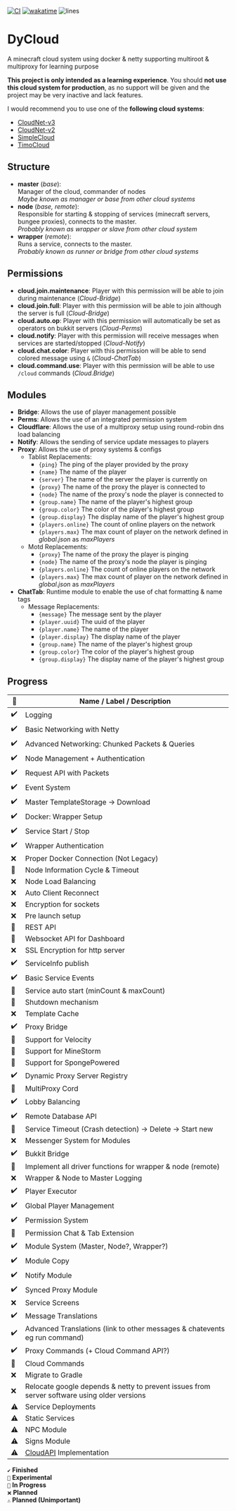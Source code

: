 [![CI](https://img.shields.io/github/workflow/status/anweisen/DyCloud/CI?style=for-the-badge)](https://github.com/anweisen/DyCloud/actions/workflows/ci.yml)
[![wakatime](https://wakatime.com/badge/user/119921b1-76ee-4483-bd85-585caee7c213.svg?style=for-the-badge)](https://wakatime.com/badge/github/anweisen/DyCloud)
 ![lines](https://img.shields.io/tokei/lines/github/anweisen/DyCloud?style=for-the-badge)

# DyCloud
A minecraft cloud system using docker & netty supporting multiroot & multiproxy for learning purpose

**This project is only intended as a learning experience**.
You should **not use this cloud system for production**, as no support will be given and the project may be very inactive and lack features.

I would recommend you to use one of the **following cloud systems**:
- [CloudNet-v3](https://github.com/CloudNetService/CloudNet-v3)
- [CloudNet-v2](https://github.com/CloudNetService/CloudNet)
- [SimpleCloud](https://github.com/theSimpleCloud/SimpleCloud)
- [TimoCloud](https://github.com/TimoCloud/TimoCloud)

## Structure

- **master** (*base*): <br>
  Manager of the cloud, commander of nodes <br>
  *Maybe known as manager or base from other cloud systems*
- **node** (*base, remote*): <br>
  Responsible for starting & stopping of services (minecraft servers, bungee proxies), connects to the master. <br>
  *Probably known as wrapper or slave from other cloud system*
- **wrapper** (*remote*): <br>
  Runs a service, connects to the master. <br>
  *Probably known as runner or bridge from other cloud systems*

## Permissions

- **cloud.join.maintenance**: Player with this permission will be able to join during maintenance (*Cloud-Bridge*)
- **cloud.join.full**: Player with this permission will be able to join although the server is full (*Cloud-Bridge*)
- **cloud.auto.op**: Player with this permission will automatically be set as operators on bukkit servers (*Cloud-Perms*)
- **cloud.notify**: Player with this permission will receive messages when services are started/stopped (*Cloud-Notify*)
- **cloud.chat.color**: Player with this permission will be able to send colored message using ``&`` (*Cloud-ChatTab*)
- **cloud.command.use**: Player with this permission will be able to use ``/cloud`` commands (*Cloud.Bridge*)

## Modules

- **Bridge**: Allows the use of player management possible <br>
- **Perms**: Allows the use of an integrated permission system <br>
- **Cloudflare**: Allows the use of a multiproxy setup using round-robin dns load balancing <br>
- **Notify**: Allows the sending of service update messages to players <br>
- **Proxy**: Allows the use of proxy systems & configs <br>
  - Tablist Replacements:
    - ``{ping}`` The ping of the player provided by the proxy
    - ``{name}`` The name of the player
    - ``{server}`` The name of the server the player is currently on
    - ``{proxy}`` The name of the proxy the player is connected to
    - ``{node}`` The name of the proxy's node the player is connected to
    - ``{group.name}`` The name of the player's highest group
    - ``{group.color}`` The color of the player's highest group
    - ``{group.display}`` The display name of the player's highest group
    - ``{players.online}`` The count of online players on the network
    - ``{players.max}`` The max count of player on the network defined in *global.json* as *maxPlayers*
  - Motd Replacements:
    - ``{proxy}`` The name of the proxy the player is pinging
    - ``{node}`` The name of the proxy's node the player is pinging
    - ``{players.online}`` The count of online players on the network
    - ``{players.max}`` The max count of player on the network defined in *global.json* as *maxPlayers*
- **ChatTab**: Runtime module to enable the use of chat formatting & name tags
  - Message Replacements:
    - ``{message}`` The message sent by the player
    - ``{player.uuid}`` The uuid of the player
    - ``{player.name}`` The name of the player
    - ``{player.display}`` The display name of the player
    - ``{group.name}`` The name of the player's highest group
    - ``{group.color}`` The color of the player's highest group
    - ``{group.display}`` The display name of the player's highest group

## Progress

| 📁  | Name / Label / Description                                                                  |
|-----|---------------------------------------------------------------------------------------------|
| ✔️ | Logging                                                                                     |
| ✔️ | Basic Networking with Netty                                                                 |
| ✔️ | Advanced Networking: Chunked Packets & Queries                                              |
| ✔️ | Node Management + Authentication                                                            |
| ✔️ | Request API with Packets                                                                    |
| ✔️ | Event System                                                                                |
| ✔️ | Master TemplateStorage -> Download                                                          |
| ✔️ | Docker: Wrapper Setup                                                                       |
| ✔️ | Service Start / Stop                                                                        |
| ✔️ | Wrapper Authentication                                                                      |
| ❌  | Proper Docker Connection (Not Legacy)                                                       |
| 🚧  | Node Information Cycle & Timeout                                                            |
| ❌  | Node Load Balancing                                                                         |
| ❌  | Auto Client Reconnect                                                                       |
| ❌  | Encryption for sockets                                                                      |
| ❌  | Pre launch setup                                                                            |
| 🚧  | REST API                                                                                    |
| 🚧  | Websocket API for Dashboard                                                                 |
| ❌  | SSL Encryption for http server                                                              |
| ✔️ | ServiceInfo publish                                                                         |
| ✔️ | Basic Service Events                                                                        |
| 🧪 | Service auto start (minCount & maxCount)                                                    |
| 🧪 | Shutdown mechanism                                                                          |
| ❌  | Template Cache                                                                              |
| ✔️ | Proxy Bridge                                                                                |
| 🚧  |  Support for Velocity                                                                       |
| 🚧  | Support for MineStorm                                                                       |
| 🚧  | Support for SpongePowered                                                                   |
| ✔️ | Dynamic Proxy Server Registry                                                               |
| 🧪 | MultiProxy Cord                                                                             |
| ✔️ | Lobby Balancing                                                                             |
| ✔️ | Remote Database API                                                                         |
| 🧪 | Service Timeout (Crash detection) -> Delete -> Start new                                    |
| ❌  | Messenger System for Modules                                                                |
| ✔️ | Bukkit Bridge                                                                               |
| 🚧  | Implement all driver functions for wrapper & node (remote)                                  |
| ❌  | Wrapper & Node to Master Logging                                                            |
| ✔️ | Player Executor                                                                             |
| ✔️ | Global Player Management                                                                    |
| ✔️ | Permission System                                                                           |
| 🧪 | Permission Chat & Tab Extension                                                             |
| ✔️ | Module System (Master, Node?, Wrapper?)                                                     |
| ✔️ | Module Copy                                                                                 |
| ✔️ | Notify Module                                                                               |
| ✔️ | Synced Proxy Module                                                                         |
| ❌  | Service Screens                                                                             |
| ✔️ | Message Translations                                                                        |
| ✔️ | Advanced Translations (link to other messages & chatevents eg run command)                  |
| ✔️ | Proxy Commands (+ Cloud Command API?)                                                       |
| 🚧  | Cloud Commands                                                                              |
| ❌  | Migrate to Gradle                                                                           |
| ❌  | Relocate google depends & netty to prevent issues from server software using older versions |
| ⚠️ | Service Deployments                                                                         |
| ⚠️ | Static Services                                                                             |
| ⚠️ | NPC Module                                                                                  |
| ⚠️ | Signs Module                                                                                |
| ⚠️ | [CloudAPI](https://github.com/anweisen/CloudAPI) Implementation                             |

``✔️`` **Finished** <br>
``🧪`` **Experimental** <br>
``🚧`` **In Progress** <br>
``❌`` **Planned** <br>
``⚠️`` **Planned (Unimportant)**

